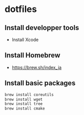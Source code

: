 # dotfiles

## Install developper tools

- Install Xcode

## Install Homebrew

- https://brew.sh/index_ja

## Install basic packages

```bash
brew install coreutils
brew install wget
brew install tree
brew install cmake
```